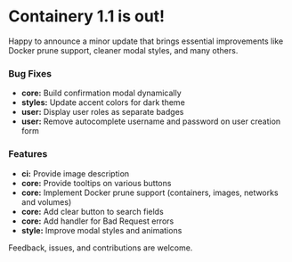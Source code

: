 # Containery 1.1 is out!

Happy to announce a minor update that brings essential improvements like Docker prune support, cleaner modal styles, and many others.

### Bug Fixes

- **core:** Build confirmation modal dynamically
- **styles:** Update accent colors for dark theme
- **user:** Display user roles as separate badges
- **user:** Remove autocomplete username and password on user creation form

### Features

- **ci:** Provide image description
- **core:** Provide tooltips on various buttons
- **core:** Implement Docker prune support (containers, images, networks and volumes)
- **core:** Add clear button to search fields
- **core:** Add handler for Bad Request errors
- **style:** Improve modal styles and animations

Feedback, issues, and contributions are welcome.  